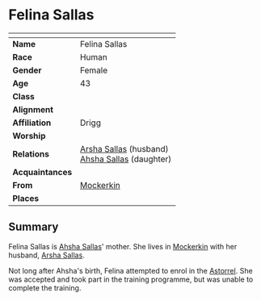 # Felina Sallas

| []() | |
| --- | --- |
| **Name** | Felina Sallas |
| **Race** | Human |
| **Gender** | Female |
| **Age** | 43 |
| **Class** | |
| **Alignment** | |
| **Affiliation** | Drigg |
| **Worship** | |
| **Relations** | [Arsha Sallas](arsha-sallas.md) (husband)<br />[Ahsha Sallas](ahsha-sallas.md) (daughter) |
| **Acquaintances** | |
| **From** | [Mockerkin](../places/towns/mockerkin.md) |
| **Places** | |

## Summary

Felina Sallas is [Ahsha Sallas](ahsha-sallas.md)' mother. She lives in [Mockerkin](../places/towns/mockerkin.md) with her husband, [Arsha Sallas](arsha-sallas.md).

Not long after Ahsha's birth, Felina attempted to enrol in the [Astorrel](../organisations/astorrel/astorrel.md). She was accepted and took part in the training programme, but was unable to complete the training.

